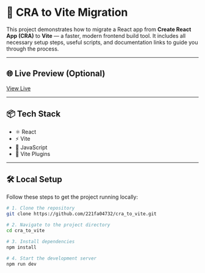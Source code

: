 # 🚀 CRA to Vite Migration

This project demonstrates how to migrate a React app from **Create React App (CRA)** to **Vite** — a faster, modern frontend build tool. It includes all necessary setup steps, useful scripts, and documentation links to guide you through the process.

---

## 🌐 Live Preview (Optional)

[View Live](https://cra-to-vite-lime.vercel.app/)

---

## 📦 Tech Stack

- ⚛️ React
- ⚡ Vite
- 📁 JavaScript
- 🧩 Vite Plugins

---

## 🛠️ Local Setup

Follow these steps to get the project running locally:

```bash
# 1. Clone the repository
git clone https://github.com/221fa04732/cra_to_vite.git

# 2. Navigate to the project directory
cd cra_to_vite

# 3. Install dependencies
npm install

# 4. Start the development server
npm run dev
